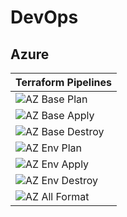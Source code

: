 # DevOps

## Azure

| Terraform Pipelines |
| --------------- |
| ![AZ Base Plan](https://github.com/suren-m/devops/actions/workflows/az-tf-base-plan.yml/badge.svg)           |
| ![AZ Base Apply](https://github.com/suren-m/devops/actions/workflows/az-tf-base-apply.yml/badge.svg)         |
| ![AZ Base Destroy](https://github.com/suren-m/devops/actions/workflows/az-tf-base-destroy.yml/badge.svg)     | 
| ![AZ Env Plan](https://github.com/suren-m/devops/actions/workflows/az-tf-env-plan.yml/badge.svg)             |
| ![AZ Env Apply](https://github.com/suren-m/devops/actions/workflows/az-tf-env-apply.yml/badge.svg)           |
| ![AZ Env Destroy](https://github.com/suren-m/devops/actions/workflows/az-tf-env-destroy.yml/badge.svg)       | 
| ![AZ All Format](https://github.com/suren-m/devops/actions/workflows/az-tf-format.yml/badge.svg)             | 